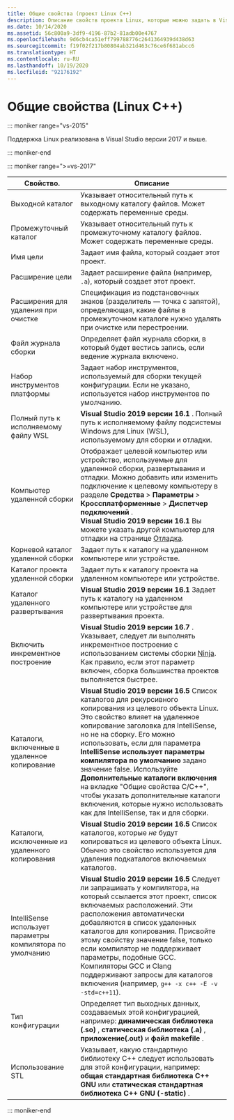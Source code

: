 ```yaml
---
title: Общие свойства (проект Linux C++)
description: Описание свойств проекта Linux, которые можно задать в Visual Studio на странице "Общие свойства".
ms.date: 10/14/2020
ms.assetid: 56c800a9-3df9-4196-87b2-81adb00e4767
ms.openlocfilehash: 9d6cb4ca51eff799788776c2641364939d438d63
ms.sourcegitcommit: f19f02f217b80804ab321d463c76ce6f681abcc6
ms.translationtype: HT
ms.contentlocale: ru-RU
ms.lasthandoff: 10/19/2020
ms.locfileid: "92176192"
---
```

# <a name="general-properties-linux-c"></a>Общие свойства (Linux C++)

::: moniker range="vs-2015"

Поддержка Linux реализована в Visual Studio версии 2017 и выше.

::: moniker-end

::: moniker range=">=vs-2017"

| Свойство. | Описание |
|--|--|
| Выходной каталог | Указывает относительный путь к выходному каталогу файлов. Может содержать переменные среды. |
| Промежуточный каталог | Указывает относительный путь к промежуточному каталогу файлов. Может содержать переменные среды. |
| Имя цели | Задает имя файла, который создает этот проект. |
| Расширение цели | Задает расширение файла (например, `.a`), который создает этот проект. |
| Расширения для удаления при очистке | Спецификация из подстановочных знаков (разделитель — точка с запятой), определяющая, какие файлы в промежуточном каталоге нужно удалять при очистке или перестроении. |
| Файл журнала сборки | Определяет файл журнала сборки, в который будет вестись запись, если ведение журнала включено. |
| Набор инструментов платформы | Задает набор инструментов, используемый для сборки текущей конфигурации. Если не указано, используется набор инструментов по умолчанию. |
| Полный путь к исполняемому файлу WSL | **Visual Studio 2019 версии 16.1** . Полный путь к исполняемому файлу подсистемы Windows для Linux (WSL), используемому для сборки и отладки. |
| Компьютер удаленной сборки | Отображает целевой компьютер или устройство, используемые для удаленной сборки, развертывания и отладки. Можно добавить или изменить подключение к целевому компьютеру в разделе **Средства** > **Параметры** > **Кроссплатформенные** > **Диспетчер подключений** .<br /> **Visual Studio 2019 версии 16.1** Вы можете указать другой компьютер для отладки на странице [Отладка](debugging-linux.md). |
| Корневой каталог удаленной сборки | Задает путь к каталогу на удаленном компьютере или устройстве. |
| Каталог проекта удаленной сборки | Задает путь к каталогу проекта на удаленном компьютере или устройстве. |
| Каталог удаленного развертывания | **Visual Studio 2019 версии 16.1** Задает путь к каталогу на удаленном компьютере или устройстве для развертывания проекта. |
| Включить инкрементное построение | **Visual Studio 2019 версии 16.7** . Указывает, следует ли выполнять инкрементное построение с использованием системы сборки [Ninja](https://ninja-build.org/). Как правило, если этот параметр включен, сборка большинства проектов выполняется быстрее. |
| Каталоги, включенные в удаленное копирование | **Visual Studio 2019 версии 16.5** Список каталогов для рекурсивного копирования из целевого объекта Linux. Это свойство влияет на удаленное копирование заголовка для IntelliSense, но не на сборку. Его можно использовать, если для параметра **IntelliSense использует параметры компилятора по умолчанию** задано значение false. Используйте **Дополнительные каталоги включения** на вкладке "Общие свойства C/C++", чтобы указать дополнительные каталоги включения, которые нужно использовать как для IntelliSense, так и для сборки. |
| Каталоги, исключенные из удаленного копирования | **Visual Studio 2019 версии 16.5** Список каталогов, которые *не* будут копироваться из целевого объекта Linux. Обычно это свойство используется для удаления подкаталогов включаемых каталогов. |
| IntelliSense использует параметры компилятора по умолчанию | **Visual Studio 2019 версии 16.5** Следует ли запрашивать у компилятора, на который ссылается этот проект, список включаемых расположений. Эти расположения автоматически добавляются в список удаленных каталогов для копирования. Присвойте этому свойству значение false, только если компилятор не поддерживает параметры, подобные GCC. Компиляторы GCC и Clang поддерживают запросы для каталогов включения (например, `g++ -x c++ -E -v -std=c++11`). |
| Тип конфигурации | Определяет тип выходных данных, создаваемых этой конфигурацией, например: **динамическая библиотека (.so)** , **статическая библиотека (.a)** , **приложение(.out)** и **файл makefile** . |
| Использование STL | Указывает, какую стандартную библиотеку C++ следует использовать для этой конфигурации, например: **общая стандартная библиотека C++ GNU** или **статическая стандартная библиотека C++ GNU (-static)** . |

::: moniker-end
